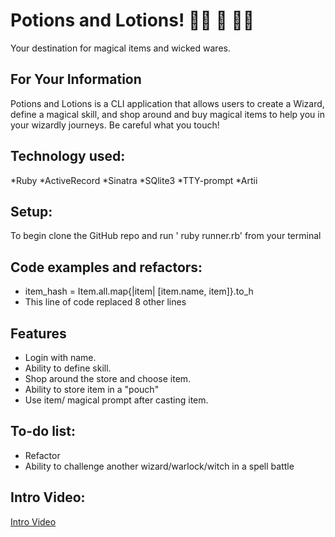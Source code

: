 # Potions and Lotions! 🧙‍♂️ 🎃 🧙‍♀️
Your destination for magical items and wicked wares. 

## For Your Information
Potions and Lotions is a CLI application that allows users to create a Wizard,
define a magical skill, and shop around and buy magical items to help you
in your wizardly journeys.
Be careful what you touch! 

## Technology used:
*Ruby 
*ActiveRecord
*Sinatra
*SQlite3
*TTY-prompt
*Artii 

## Setup:
To begin clone the GitHub repo and run ' ruby runner.rb' from your terminal

## Code examples and refactors:

* item_hash = Item.all.map{|item| [item.name, item]}.to_h
* This line of code replaced 8 other lines

## Features
* Login with name.
* Ability to define skill.
* Shop around the store and choose item.
* Ability to store item in a "pouch"
* Use item/ magical prompt after casting item.

## To-do list:
* Refactor
* Ability to challenge another wizard/warlock/witch in a spell battle

## Intro Video:
[Intro Video](https://youtu.be/kg-rH4laMjo)
